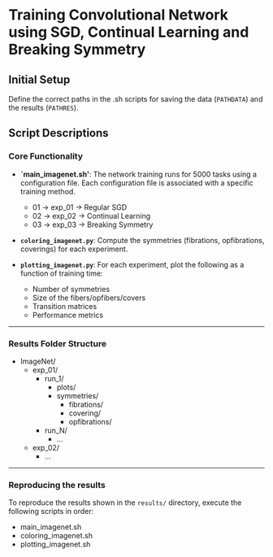 # Training Convolutional Network using SGD, Continual Learning and Breaking Symmetry

## Initial Setup

Define the correct paths in the .sh scripts for saving the data (`PATHDATA`) and the results (`PATHRES`).

## Script Descriptions

### Core Functionality
- **`main_imagenet.sh'**: The network training runs for 5000 tasks using a configuration file. Each configuration file is associated with a specific training method.
  - 01 → exp_01 → Regular SGD
  - 02 → exp_02 → Continual Learning
  - 03 → exp_03 → Breaking Symmetry

- **`coloring_imagenet.py`**: Compute the symmetries (fibrations, opfibrations, coverings) for each experiment.
- **`plotting_imagenet.py`**:  For each experiment, plot the following as a function of training time:
  - Number of symmetries
  - Size of the fibers/opfibers/covers
  - Transition matrices
  - Performance metrics

---

### Results Folder Structure
- ImageNet/  
  - exp_01/  
    - run_1/
      -  plots/
      -  symmetries/
          - fibrations/
          - covering/
          - opfibrations/
    - run_N/
      - ...
  - exp_02/  
    - ... 

 ---

### Reproducing the results
To reproduce the results shown in the `results/` directory, execute the following scripts in order:
- main_imagenet.sh
- coloring_imagenet.sh
- plotting_imagenet.sh
